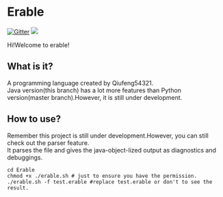 # Erable

[![Gitter](https://badges.gitter.im/Erable-Lang/community.svg)](https://gitter.im/Erable-Lang/community?utm_source=badge&utm_medium=badge&utm_campaign=pr-badge) ![](https://img.shields.io/github/license/QiuFeng54321/Erable.svg)

Hi!Welcome to erable!
## What is it?
A programming language created by Qiufeng54321.  
Java version(this branch) has a lot more features than Python version(master branch).However, it is still under development.  
## How to use?
Remember this project is still under development.However, you can still check out the parser feature.  
It parses the file and gives the java-object-lized output as diagnostics and debuggings.  
```shell
cd Erable
chmod +x ./erable.sh # just to ensure you have the permission.
./erable.sh -f test.erable #replace test.erable or don't to see the result.
```
